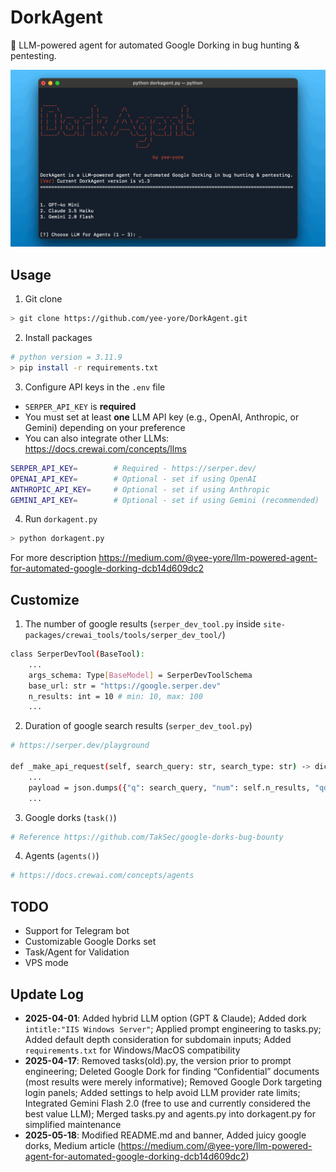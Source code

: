 # DorkAgent
🤖 LLM-powered agent for automated Google Dorking in bug hunting &amp; pentesting.

<img src="banner.gif" alt="banner" width="1000">                   
                                                                                                    
## Usage
1. Git clone
```bash
> git clone https://github.com/yee-yore/DorkAgent.git
```

2. Install packages
```bash
# python version = 3.11.9
> pip install -r requirements.txt
```

3. Configure API keys in the `.env` file  
- `SERPER_API_KEY` is **required**  
- You must set at least **one** LLM API key (e.g., OpenAI, Anthropic, or Gemini) depending on your preference  
- You can also integrate other LLMs: https://docs.crewai.com/concepts/llms
```bash
SERPER_API_KEY=        # Required - https://serper.dev/
OPENAI_API_KEY=        # Optional - set if using OpenAI
ANTHROPIC_API_KEY=     # Optional - set if using Anthropic
GEMINI_API_KEY=        # Optional - set if using Gemini (recommended)
```

4. Run `dorkagent.py`
```bash
> python dorkagent.py
```

For more description
https://medium.com/@yee-yore/llm-powered-agent-for-automated-google-dorking-dcb14d609dc2

## Customize
1. The number of google results (`serper_dev_tool.py` inside `site-packages/crewai_tools/tools/serper_dev_tool/`)
```bash
class SerperDevTool(BaseTool):
    ...
    args_schema: Type[BaseModel] = SerperDevToolSchema
    base_url: str = "https://google.serper.dev"
    n_results: int = 10 # min: 10, max: 100
    ...
```
2. Duration of google search results (`serper_dev_tool.py`)

```bash
# https://serper.dev/playground

def _make_api_request(self, search_query: str, search_type: str) -> dict:
    ...
    payload = json.dumps({"q": search_query, "num": self.n_results, "qdr:m"}) # Past week: "qdr:w", Past month: "qdr:m"
    ...
```
3. Google dorks (`task()`)
```bash
# Reference https://github.com/TakSec/google-dorks-bug-bounty
```
4. Agents (`agents()`)
```bash
# https://docs.crewai.com/concepts/agents
```

## TODO
- Support for Telegram bot
- Customizable Google Dorks set
- Task/Agent for Validation
- VPS mode


## Update Log
- **2025-04-01**: Added hybrid LLM option (GPT & Claude); Added dork `intitle:"IIS Windows Server"`; Applied prompt engineering to tasks.py; Added default depth consideration for subdomain inputs; Added `requirements.txt` for Windows/MacOS compatibility
- **2025-04-17**: Removed tasks(old).py, the version prior to prompt engineering; Deleted Google Dork for finding “Confidential” documents (most results were merely informative); Removed Google Dork targeting login panels; Added settings to help avoid LLM provider rate limits; Integrated Gemini Flash 2.0 (free to use and currently considered the best value LLM); Merged tasks.py and agents.py into dorkagent.py for simplified maintenance
- **2025-05-18**: Modified README.md and banner, Added juicy google dorks, Medium article (https://medium.com/@yee-yore/llm-powered-agent-for-automated-google-dorking-dcb14d609dc2)
